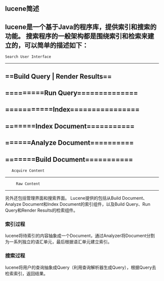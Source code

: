 ## lucene简述
lucene是一个基于Java的程序库，提供索引和搜索的功能。
搜索程序的一般架构都是围绕索引和检索来建立的，可以简单的描述如下：
-----------------------------
    Search User Interface
--------------------------------
==Build Query | Render Results== 
--------------------------------
=========Run Query==============
--------------------------------
===========Index================
--------------------------------
=======Index Document=========== 
--------------------------------
======Analyze Document========== 
--------------------------------
=======Build Document=========== 
--------------------------------
       Acquire Content
--------------------------------
         Raw Content
--------------------------------

另外还包括管理界面和搜索界面。
Lucene提供的包括从Build Document、Analyze Document和Index Document的索引组件，以及Build Query、Run Query和Render Results的检索组件。
### 索引过程
lucene将待索引的内容抽象成一个Document，通过Analyzer将Document分割为一系列独立的语汇单元，最后根据语汇单元建立索引。
### 搜索过程
lucene将用户的查询抽象成Query（利用查询解析器生成Query），根据Query去检索索引，返回结果。
